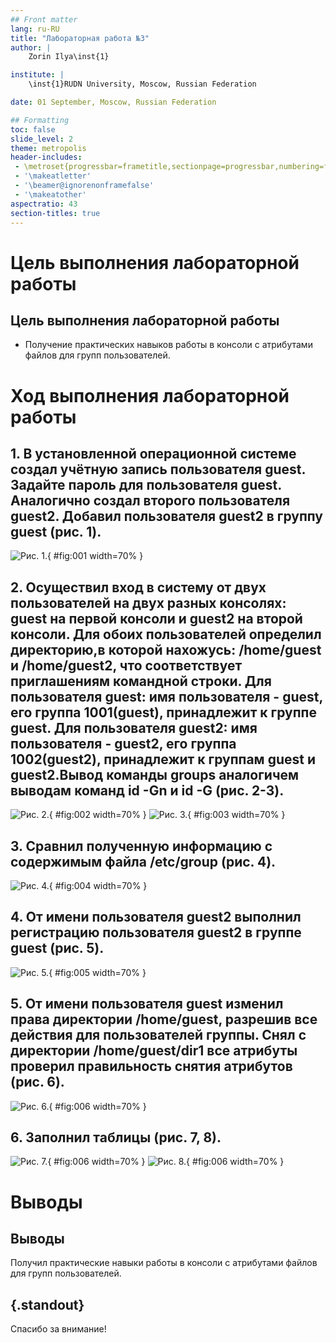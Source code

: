 ```yaml
---
## Front matter
lang: ru-RU
title: "Лабораторная работа №3"
author: |
	Zorin Ilya\inst{1}

institute: |
	\inst{1}RUDN University, Moscow, Russian Federation

date: 01 September, Moscow, Russian Federation

## Formatting
toc: false
slide_level: 2
theme: metropolis
header-includes:
 - \metroset{progressbar=frametitle,sectionpage=progressbar,numbering=fraction}
 - '\makeatletter'
 - '\beamer@ignorenonframefalse'
 - '\makeatother'
aspectratio: 43
section-titles: true
---
```


# Цель выполнения лабораторной работы

## Цель выполнения лабораторной работы

- Получение практических навыков работы в консоли с атрибутами файлов для групп пользователей.

# Ход выполнения лабораторной работы

## 1. В установленной операционной системе создал учётную запись пользователя guest. Задайте пароль для пользователя guest. Аналогично создал второго пользователя guest2. Добавил пользователя guest2 в группу guest (рис. 1).
![Рис. 1.](images/1.png){ #fig:001 width=70% }

## 2. Осуществил вход в систему от двух пользователей на двух разных консолях: guest на первой консоли и guest2 на второй консоли. Для обоих пользователей определил директорию,в которой нахожусь: /home/guest и /home/guest2, что соответствует приглашениям командной строки. Для пользователя guest: имя пользователя - guest, его группа 1001(guest), принадлежит к группе guest. Для пользователя guest2: имя пользователя - guest2, его группа 1002(guest2), принадлежит к группам guest и guest2.Вывод команды groups аналогичем выводам команд id -Gn и id -G (рис. 2-3).
![Рис. 2.](images/2.png){ #fig:002 width=70% }
![Рис. 3.](images/3.png){ #fig:003 width=70% }

## 3. Сравнил полученную информацию с содержимым файла /etc/group (рис. 4).
![Рис. 4.](images/4.png){ #fig:004 width=70% }

## 4. От имени пользователя guest2 выполнил регистрацию пользователя guest2 в группе guest (рис. 5).
![Рис. 5.](images/5.png){ #fig:005 width=70% }

## 5. От имени пользователя guest изменил права директории /home/guest, разрешив все действия для пользователей группы. Снял с директории /home/guest/dir1 все атрибуты проверил правильность снятия атрибутов (рис. 6).
![Рис. 6.](images/6.png){ #fig:006 width=70% }

## 6. Заполнил таблицы (рис. 7, 8).
![Рис. 7.](images/7.png){ #fig:006 width=70% }
![Рис. 8.](images/8.png){ #fig:006 width=70% }

# Выводы

## Выводы

Получил практические навыки работы в консоли с атрибутами файлов для групп пользователей.

## {.standout}

Спасибо за внимание!

